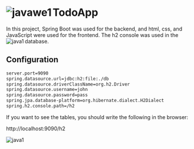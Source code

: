 # TodoApp  <img align="left" src="https://github.com/AkhmatovNurbek/js_todoApp/blob/master/todo-list-svgrepo-com.svg" alt="javawe1" /> 
   
In this project, Spring Boot was used for the backend, and html, css, and JavaScript were used for the frontend. The h2 console was used in the database.
 <img align="left" src="https://github.com/AkhmatovNurbek/js_todoApp/blob/master/src/main/resources/img.png" alt="java1" /> 




## Configuration



```bash
server.port=9090
spring.datasource.url=jdbc:h2:file:./db
spring.datasource.driverClassName=org.h2.Driver
spring.datasource.username=john
spring.datasource.password=pass
spring.jpa.database-platform=org.hibernate.dialect.H2Dialect
spring.h2.console.path=/h2
```

If you want to see the tables, you should write the following in the browser:

http://localhost:9090/h2

 <img align="left" src="https://github.com/AkhmatovNurbek/js_todoApp/blob/master/src/main/resources/img_1.png" alt="java1" /> 
